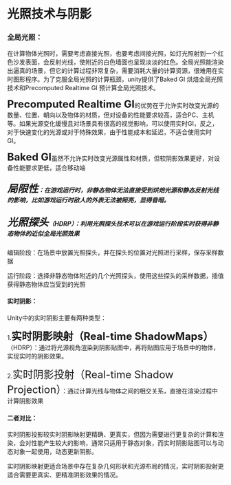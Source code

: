 # 光照技术与阴影

### 全局光照：

在计算物体光照时，需要考虑直接光照，也要考虑间接光照，如灯光照射到一个红色沙发表面，会反射光线，使附近的白色墙面也呈现淡淡的红色。全局光照能渲染出逼真的场景，但它的计算过程非常复杂，需要消耗大量的计算资源，很难用在实时图形程序。为了克服全局光照的计算瓶颈，unity提供了Baked GI 烘焙全局光照技术和Precomputed Realtime GI 预计算全局光照技术。

<font size=5>**Precomputed Realtime GI**</font>的优势在于允许实时改变光源的数量、位置、朝向以及物体的材质，但对设备的性能要求较高，适合PC、主机等。如果光源变化缓慢且对场景具有很高的视觉影响，可以使用实时GI，反之，对于快速变化的光源或对于特殊效果，由于性能成本和延迟，不适合使用实时GI。

<font size=5>**Baked GI**</font>虽然不允许实时改变光源属性和材质，但软阴影效果更好，对设备性能要求更低，适合移动端

##### <font size=5>**局限性**</font>：在游戏运行时，非静态物体无法直接受到烘焙光源和静态反射光线的影响，比如游戏运行时敌人的外表无法被照亮，显得昏暗。

##### <font size=5>**光照探头**</font>（HDRP）：利用光照探头技术可以在游戏运行阶段实时获得非静态物体的近似全局光照效果

编辑阶段：在场景中放置光照探头，并在探头的位置对光照进行采样，保存采样数据

运行阶段：选择非静态物体附近的几个光照探头，使用这些探头的采样数据，插值获得静态物体应当受到的光照



#### 实时阴影：

Unity中的实时阴影主要有两种类型：

1.<font size=5>**实时阴影映射（Real-time ShadowMaps）**</font>（HDRP）：通过将光源视角渲染到阴影贴图中，再将贴图应用于场景中的物体，实现实时的阴影效果。

2.<font size=5>实时阴影投射（Real-time Shadow Projection）</font>：通过计算光线与物体之间的相交关系，直接在渲染过程中计算阴影效果

#### 二者对比：

实时阴影投影较实时阴影映射更精确、更真实，但因为需要进行更复杂的计算和渲染，会对性能产生较大的影响，通常只适用于静态对象，而实时阴影贴图可以与动态对象一起使用，动态更新阴影。

实时阴影映射更适合场景中存在复杂几何形状和光源布局的情况，实时阴影投射更适合需要更真实、更精准阴影效果的情况。